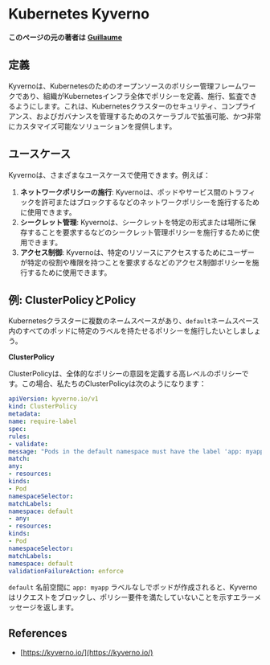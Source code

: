 # Kubernetes Kyverno

**このページの元の著者は** [**Guillaume**](https://www.linkedin.com/in/guillaume-chapela-ab4b9a196)

## 定義&#x20;

Kyvernoは、Kubernetesのためのオープンソースのポリシー管理フレームワークであり、組織がKubernetesインフラ全体でポリシーを定義、施行、監査できるようにします。これは、Kubernetesクラスターのセキュリティ、コンプライアンス、およびガバナンスを管理するためのスケーラブルで拡張可能、かつ非常にカスタマイズ可能なソリューションを提供します。

## ユースケース

Kyvernoは、さまざまなユースケースで使用できます。例えば：

1. **ネットワークポリシーの施行**: Kyvernoは、ポッドやサービス間のトラフィックを許可またはブロックするなどのネットワークポリシーを施行するために使用できます。
2. **シークレット管理**: Kyvernoは、シークレットを特定の形式または場所に保存することを要求するなどのシークレット管理ポリシーを施行するために使用できます。
3. **アクセス制御**: Kyvernoは、特定のリソースにアクセスするためにユーザーが特定の役割や権限を持つことを要求するなどのアクセス制御ポリシーを施行するために使用できます。

## **例: ClusterPolicyとPolicy**

Kubernetesクラスターに複数のネームスペースがあり、`default`ネームスペース内のすべてのポッドに特定のラベルを持たせるポリシーを施行したいとしましょう。

**ClusterPolicy**

ClusterPolicyは、全体的なポリシーの意図を定義する高レベルのポリシーです。この場合、私たちのClusterPolicyは次のようになります：
```yaml
apiVersion: kyverno.io/v1
kind: ClusterPolicy
metadata:
name: require-label
spec:
rules:
- validate:
message: "Pods in the default namespace must have the label 'app: myapp'"
match:
any:
- resources:
kinds:
- Pod
namespaceSelector:
matchLabels:
namespace: default
- any:
- resources:
kinds:
- Pod
namespaceSelector:
matchLabels:
namespace: default
validationFailureAction: enforce
```
`default` 名前空間に `app: myapp` ラベルなしでポッドが作成されると、Kyverno はリクエストをブロックし、ポリシー要件を満たしていないことを示すエラーメッセージを返します。

## References

* [https://kyverno.io/](https://kyverno.io/)
